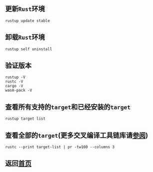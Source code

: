 ## 更新`Rust`环境
    rustup update stable

## 卸载`Rust`环境
    rustup self uninstall

## 验证版本
    rustup -V
    rustc -V
    cargo -V
    wasm-pack -V

## 查看所有支持的`target`和已经安装的`target`
    rustup target list

## 查看全部的`target`(更多交叉编译工具链库请[参阅](https://doc.rust-lang.org/nightly/rustc/platform-support.html))
    rustc --print target-list | pr -tw100 --columns 3

## 返回[首页](https://github.com/zjwztttt/CompleteTutorial/blob/main/Rust%E5%AE%89%E8%A3%85%E4%B8%8E%E4%BD%BF%E7%94%A8.md#ruat%E7%9A%84%E4%B8%80%E4%BA%9B%E5%B8%B8%E7%94%A8%E5%91%BD%E4%BB%A4)
